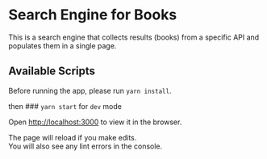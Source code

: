 # Search Engine for Books

This is a search engine that collects results (books) from a specific API and populates them in a single page.


## Available Scripts

Before running the app, please run `yarn install`.

then  ### `yarn start` for `dev` mode

Open [http://localhost:3000](http://localhost:3000) to view it in the browser.

The page will reload if you make edits.\
You will also see any lint errors in the console.
